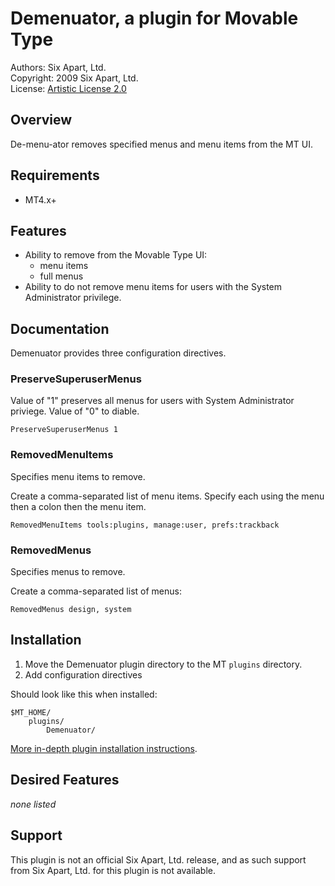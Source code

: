 # Demenuator, a plugin for Movable Type

Authors: Six Apart, Ltd.  
Copyright: 2009 Six Apart, Ltd.  
License: [Artistic License 2.0](http://www.opensource.org/licenses/artistic-license-2.0.php)


## Overview

De-menu-ator removes specified menus and menu items from the MT UI.


## Requirements

* MT4.x+


## Features

* Ability to remove from the Movable Type UI:
    * menu items
    * full menus
* Ability to do not remove menu items for users with the System Administrator privilege. 


## Documentation

Demenuator provides three configuration directives.

### PreserveSuperuserMenus

Value of "1" preserves all menus for users with System Administrator priviege. Value of "0" to diable.

    PreserveSuperuserMenus 1

### RemovedMenuItems

Specifies menu items to remove.

Create a comma-separated list of menu items. Specify each using the menu then a colon then the menu item.

    RemovedMenuItems tools:plugins, manage:user, prefs:trackback

### RemovedMenus

Specifies menus to remove.

Create a comma-separated list of menus:

    RemovedMenus design, system


## Installation

1. Move the Demenuator plugin directory to the MT `plugins` directory.
2. Add configuration directives

Should look like this when installed:

    $MT_HOME/
        plugins/
            Demenuator/

[More in-depth plugin installation instructions](http://tinyurl.com/easy-plugin-install).


## Desired Features

*none listed*


## Support

This plugin is not an official Six Apart, Ltd. release, and as such support from Six Apart, Ltd. for this plugin is not available.
